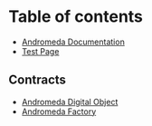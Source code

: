 # Table of contents

* [Andromeda Documentation](README.md)
* [Test Page](test-page.md)

## Contracts

* [Andromeda Digital Object](contracts/andromeda-digital-object.md)
* [Andromeda Factory](contracts/andromeda-factory.md)

